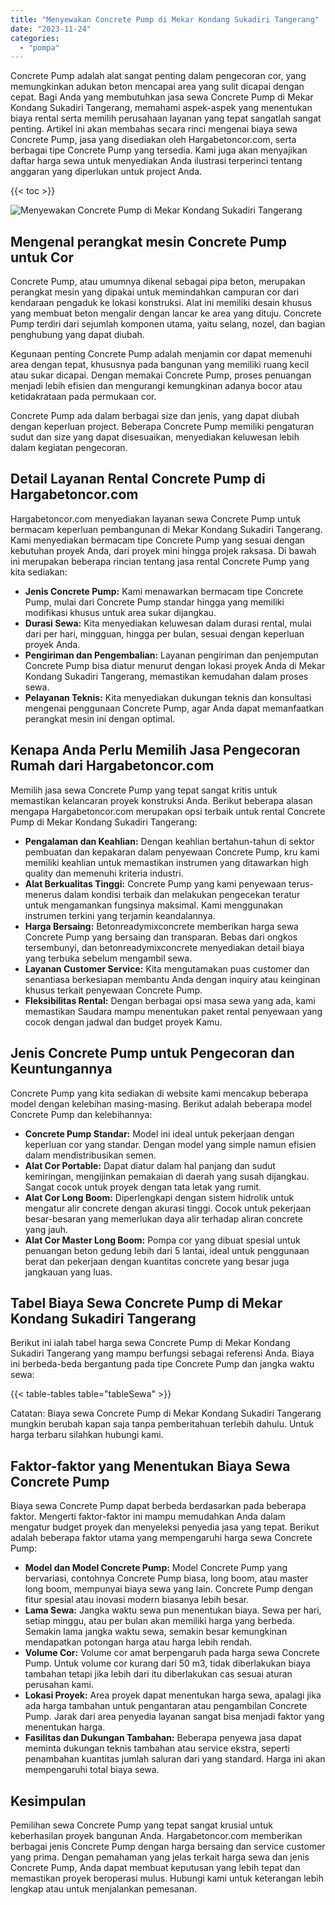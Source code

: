 ```yaml
---
title: "Menyewakan Concrete Pump di Mekar Kondang Sukadiri Tangerang"
date: "2023-11-24"
categories: 
  - "pompa"
---
```




Concrete Pump adalah alat sangat penting dalam pengecoran cor, yang memungkinkan adukan beton mencapai area yang sulit dicapai dengan cepat. Bagi Anda yang membutuhkan jasa sewa Concrete Pump di Mekar Kondang Sukadiri Tangerang, memahami aspek-aspek yang menentukan biaya rental serta memilih perusahaan layanan yang tepat sangatlah sangat penting. Artikel ini akan membahas secara rinci mengenai biaya sewa Concrete Pump, jasa yang disediakan oleh Hargabetoncor.com, serta berbagai tipe Concrete Pump yang tersedia. Kami juga akan menyajikan daftar harga sewa untuk menyediakan Anda ilustrasi terperinci tentang anggaran yang diperlukan untuk project Anda.

{{< toc >}}

![Menyewakan Concrete Pump di Mekar Kondang Sukadiri Tangerang](https://hargareadymixid.github.io/pompa/concrete-pump%20(18).png)

## Mengenal perangkat mesin Concrete Pump untuk Cor

Concrete Pump, atau umumnya dikenal sebagai pipa beton, merupakan perangkat mesin yang dipakai untuk memindahkan campuran cor dari kendaraan pengaduk ke lokasi konstruksi. Alat ini memiliki desain khusus yang membuat beton mengalir dengan lancar ke area yang dituju. Concrete Pump terdiri dari sejumlah komponen utama, yaitu selang, nozel, dan bagian penghubung yang dapat diubah.

Kegunaan penting Concrete Pump adalah menjamin cor dapat memenuhi area dengan tepat, khususnya pada bangunan yang memiliki ruang kecil atau sukar dicapai. Dengan memakai Concrete Pump, proses penuangan menjadi lebih efisien dan mengurangi kemungkinan adanya bocor atau ketidakrataan pada permukaan cor.

Concrete Pump ada dalam berbagai size dan jenis, yang dapat diubah dengan keperluan project. Beberapa Concrete Pump memiliki pengaturan sudut dan size yang dapat disesuaikan, menyediakan keluwesan lebih dalam kegiatan pengecoran.

## Detail Layanan Rental Concrete Pump di Hargabetoncor.com

Hargabetoncor.com menyediakan layanan sewa Concrete Pump untuk bermacam keperluan pembangunan di Mekar Kondang Sukadiri Tangerang. Kami menyediakan bermacam tipe Concrete Pump yang sesuai dengan kebutuhan proyek Anda, dari proyek mini hingga projek raksasa. Di bawah ini merupakan beberapa rincian tentang jasa rental Concrete Pump yang kita sediakan:

- **Jenis Concrete Pump:** Kami menawarkan bermacam tipe Concrete Pump, mulai dari Concrete Pump standar hingga yang memiliki modifikasi khusus untuk area sukar dijangkau.
- **Durasi Sewa:** Kita menyediakan keluwesan dalam durasi rental, mulai dari per hari, mingguan, hingga per bulan, sesuai dengan keperluan proyek Anda.
- **Pengiriman dan Pengembalian:** Layanan pengiriman dan penjemputan Concrete Pump bisa diatur menurut dengan lokasi proyek Anda di Mekar Kondang Sukadiri Tangerang, memastikan kemudahan dalam proses sewa.
- **Pelayanan Teknis:** Kita menyediakan dukungan teknis dan konsultasi mengenai penggunaan Concrete Pump, agar Anda dapat memanfaatkan perangkat mesin ini dengan optimal.

## Kenapa Anda Perlu Memilih Jasa Pengecoran Rumah dari Hargabetoncor.com

Memilih jasa sewa Concrete Pump yang tepat sangat kritis untuk memastikan kelancaran proyek konstruksi Anda. Berikut beberapa alasan mengapa Hargabetoncor.com merupakan opsi terbaik untuk rental Concrete Pump di Mekar Kondang Sukadiri Tangerang:

- **Pengalaman dan Keahlian:** Dengan keahlian bertahun-tahun di sektor pembuatan dan kepakaran dalam penyewaan Concrete Pump, kru kami memiliki keahlian untuk memastikan instrumen yang ditawarkan high quality dan memenuhi kriteria industri.
- **Alat Berkualitas Tinggi:** Concrete Pump yang kami penyewaan terus-menerus dalam kondisi terbaik dan melakukan pengecekan teratur untuk mengamankan fungsinya maksimal. Kami menggunakan instrumen terkini yang terjamin keandalannya.
- **Harga Bersaing:** Betonreadymixconcrete memberikan harga sewa Concrete Pump yang bersaing dan transparan. Bebas dari ongkos tersembunyi, dan betonreadymixconcrete menyediakan detail biaya yang terbuka sebelum mengambil sewa.
- **Layanan Customer Service:** Kita mengutamakan puas customer dan senantiasa berkesiapan membantu Anda dengan inquiry atau keinginan khusus terkait penyewaan Concrete Pump.
- **Fleksibilitas Rental:** Dengan berbagai opsi masa sewa yang ada, kami memastikan Saudara mampu menentukan paket rental penyewaan yang cocok dengan jadwal dan budget proyek Kamu.

## Jenis Concrete Pump untuk Pengecoran dan Keuntungannya

Concrete Pump yang kita sediakan di website kami mencakup beberapa model dengan kelebihan masing-masing. Berikut adalah beberapa model Concrete Pump dan kelebihannya:

- **Concrete Pump Standar:** Model ini ideal untuk pekerjaan dengan keperluan cor yang standar. Dengan model yang simple namun efisien dalam mendistribusikan semen.
- **Alat Cor Portable:** Dapat diatur dalam hal panjang dan sudut kemiringan, mengijinkan pemakaian di daerah yang susah dijangkau. Sangat cocok untuk proyek dengan tata letak yang rumit.
- **Alat Cor Long Boom:** Diperlengkapi dengan sistem hidrolik untuk mengatur alir concrete dengan akurasi tinggi. Cocok untuk pekerjaan besar-besaran yang memerlukan daya alir terhadap aliran concrete yang jauh.
- **Alat Cor Master Long Boom:** Pompa cor yang dibuat spesial untuk penuangan beton gedung lebih dari 5 lantai, ideal untuk penggunaan berat dan pekerjaan dengan kuantitas concrete yang besar juga jangkauan yang luas.

## Tabel Biaya Sewa Concrete Pump di Mekar Kondang Sukadiri Tangerang

Berikut ini ialah tabel harga sewa Concrete Pump di Mekar Kondang Sukadiri Tangerang yang mampu berfungsi sebagai referensi Anda. Biaya ini berbeda-beda bergantung pada tipe Concrete Pump dan jangka waktu sewa:

{{< table-tables table="tableSewa" >}}

Catatan: Biaya sewa Concrete Pump di Mekar Kondang Sukadiri Tangerang mungkin berubah kapan saja tanpa pemberitahuan terlebih dahulu. Untuk harga terbaru silahkan hubungi kami.

## Faktor-faktor yang Menentukan Biaya Sewa Concrete Pump

Biaya sewa Concrete Pump dapat berbeda berdasarkan pada beberapa faktor. Mengerti faktor-faktor ini mampu memudahkan Anda dalam mengatur budget proyek dan menyeleksi penyedia jasa yang tepat. Berikut adalah beberapa faktor utama yang mempengaruhi harga sewa Concrete Pump:

- **Model dan Model Concrete Pump:** Model Concrete Pump yang bervariasi, contohnya Concrete Pump biasa, long boom, atau master long boom, mempunyai biaya sewa yang lain. Concrete Pump dengan fitur spesial atau inovasi modern biasanya lebih besar.
- **Lama Sewa:** Jangka waktu sewa pun menentukan biaya. Sewa per hari, setiap minggu, atau per bulan akan memiliki harga yang berbeda. Semakin lama jangka waktu sewa, semakin besar kemungkinan mendapatkan potongan harga atau harga lebih rendah.
- **Volume Cor:** Volume cor amat berpengaruh pada harga sewa Concrete Pump. Untuk volume cor kurang dari 50 m3, tidak diberlakukan biaya tambahan tetapi jika lebih dari itu diberlakukan cas sesuai aturan perusahan kami.
- **Lokasi Proyek:** Area proyek dapat menentukan harga sewa, apalagi jika ada harga tambahan untuk pengantaran atau pengambilan Concrete Pump. Jarak dari area penyedia layanan sangat bisa menjadi faktor yang menentukan harga.
- **Fasilitas dan Dukungan Tambahan:** Beberapa penyewa jasa dapat meminta dukungan teknis tambahan atau service ekstra, seperti penambahan kuantitas jumlah saluran dari yang standard. Harga ini akan mempengaruhi total biaya sewa.

## Kesimpulan

Pemilihan sewa Concrete Pump yang tepat sangat krusial untuk keberhasilan proyek bangunan Anda. Hargabetoncor.com memberikan berbagai jenis Concrete Pump dengan harga bersaing dan service customer yang prima. Dengan pemahaman yang jelas terkait harga sewa dan jenis Concrete Pump, Anda dapat membuat keputusan yang lebih tepat dan memastikan proyek beroperasi mulus. Hubungi kami untuk keterangan lebih lengkap atau untuk menjalankan pemesanan.
